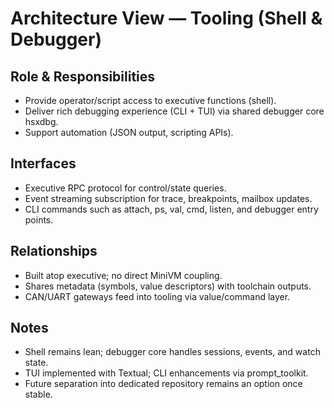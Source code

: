 # Architecture View — Tooling (Shell & Debugger)

## Role & Responsibilities
- Provide operator/script access to executive functions (shell).
- Deliver rich debugging experience (CLI + TUI) via shared debugger core hsxdbg.
- Support automation (JSON output, scripting APIs).

## Interfaces
- Executive RPC protocol for control/state queries.
- Event streaming subscription for trace, breakpoints, mailbox updates.
- CLI commands such as attach, ps, val, cmd, listen, and debugger entry points.

## Relationships
- Built atop executive; no direct MiniVM coupling.
- Shares metadata (symbols, value descriptors) with toolchain outputs.
- CAN/UART gateways feed into tooling via value/command layer.

## Notes
- Shell remains lean; debugger core handles sessions, events, and watch state.
- TUI implemented with Textual; CLI enhancements via prompt_toolkit.
- Future separation into dedicated repository remains an option once stable.
